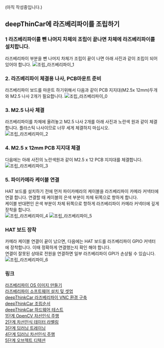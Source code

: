 (아직 작성중입니다.)
## deepThinCar에 라즈베리파이를 조립하기 
### 1 라즈베리파이를 뺀 나머지 차체의 조립이 끝나면 차체에 라즈베리파이를 설치합니다.
라즈베리파이 부분을 뺀 나머지 차체가 조립이 끝이 나면 아래 사진과 같이 조립이 되어 있어야 합니다. 
![조립_라즈베리파이_1](https://user-images.githubusercontent.com/76054530/141405330-6402406c-1a85-4a70-9f03-2493838750c8.jpg)

### 2. 라즈베리파이 체결용 나사, PCB마운트 준비 
라즈베리파이 보드를 마운트 하기위해서 다음과 같이 PCB 지지대(M2.5x 12mm)두개와 M2.5 나사 2개가 필요합니다. 
![조립_라즈베리파이_0](https://user-images.githubusercontent.com/76054530/141405341-43e582d7-d54b-4cc9-abfc-7f7be85651bf.jpg)

### 3. M2.5 나사 체결
라즈베리파이를 차체에 올려놓고 M2.5 나사 2개를 아래 사진과 노란색 원과 같이 체결합니다. 플라스틱 나사이므로 너무 세게 체결하지 마십시오.    
![조립_라즈베리파이_2](https://user-images.githubusercontent.com/76054530/141406404-982bcd4f-53c8-4a75-8e5d-28891791313a.jpg)

### 4. M2.5 x 12mm PCB 지지대 체결 
다음에는 아래 사진의 노란색원과 같이 M2.5 x 12 PCB 지지대를 체결합니다.    
![조립_라즈베리파이_3](https://user-images.githubusercontent.com/76054530/141406423-f5de8d82-d9cf-4b54-972b-16765d8cb450.jpg)

### 5. 파이카메라 케이블 연결 
HAT 보드를 설치하기 전에 먼저 파이카메라의 케이블을 라즈베리파이 카메라 커넥터에 연결 합니다. 연결할 때 케이블의 은색 부분이 차체 뒤쪽으로 향하게 합니다.   
케이블 반대편인 은색 부분이 차체 뒤쪽으로 항하게 라즈베리파이 카메라 커넥터에 깊게 장착을 합니다.    
![조립_라즈베리파이_4](https://user-images.githubusercontent.com/76054530/141406431-d4dc5422-4940-4c50-9c55-528b424532b1.jpg)
![조립_라즈베리파이_5](https://user-images.githubusercontent.com/76054530/141406438-4ce3fb97-27e0-45d3-85f2-a61bca7b5b92.jpg)


### HAT 보드 장착 
카메라 케이블 연결이 끝이 났으면, 다음에는 HAT 보드를 라즈베리파이 GPIO 커넥터에 장착합니다. 이때 정확하게 연결했는지 확인 해야 합니다.    
연결이 잘못된 상태로 전원을 연결하면 일부 라즈베리파이 GPI가 손상될 수 있습니다.    
![조립_라즈베리파이_6](https://user-images.githubusercontent.com/76054530/141406442-b637fc54-18a9-4117-ba33-b4dcb5e2938e.jpg)


### 링크
[라즈베리파이 OS 이미지 만들기](https://cobit-git.github.io/deepThinkCar_doc/os)    
[라즈베리파이 소프트웨어 설치 및 셋업](https://cobit-git.github.io/deepThinkCar_doc/setup)   
[deepThinkCar 라즈베리파이 VNC 환경 구축](https://cobit-git.github.io/deepThinkCar_doc/vnc)   
[deepThinkCar 조립순서](https://cobit-git.github.io/deepThinkCar_doc/assembly)    
[deepThinkCar 하드웨어 테스트](https://cobit-git.github.io/deepThinkCar_doc/hardware)   
[1단계 OpenCV 차선인식 주행](https://cobit-git.github.io/deepThinkCar_doc/step_1)   
[2단계 차선인식 데이터 라벨링](https://cobit-git.github.io/deepThinkCar_doc/step_2)   
[3단계 딥러닝 트레이닝](https://cobit-git.github.io/deepThinkCar_doc/step_3)   
[4단계 딥러닝 차선인식 주행](https://cobit-git.github.io/deepThinkCar_doc/step_4)      
[5단계 오브젝트 디텍션](https://cobit-git.github.io/deepThinkCar_doc/step_5)
